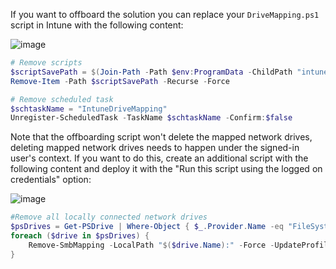 If you want to offboard the solution you can replace your `DriveMapping.ps1` script in Intune with the following content:

![image](https://user-images.githubusercontent.com/32899754/94411711-2c401580-0179-11eb-9e26-49501af32b7d.png)


```powershell
# Remove scripts
$scriptSavePath = $(Join-Path -Path $env:ProgramData -ChildPath "intune-drive-mapping-generator")
Remove-Item -Path $scriptSavePath -Recurse -Force

# Remove scheduled task
$schtaskName = "IntuneDriveMapping"
Unregister-ScheduledTask -TaskName $schtaskName -Confirm:$false
```

Note that the offboarding script won't delete the mapped network drives, deleting mapped network drives needs to happen under the signed-in user's context. If you want to do this, create an additional script with the following content and deploy it with the "Run this script using the logged on credentials" option:

![image](https://user-images.githubusercontent.com/32899754/94411583-09156600-0179-11eb-8787-70cab8825a99.png)

```powershell
#Remove all locally connected network drives
$psDrives = Get-PSDrive | Where-Object { $_.Provider.Name -eq "FileSystem" -and $_.Root -notin @("$env:SystemDrive\", "D:\") }
foreach ($drive in $psDrives) {
    Remove-SmbMapping -LocalPath "$($drive.Name):" -Force -UpdateProfile
}
```



